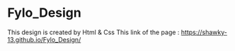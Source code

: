 # Fylo_Design
This design is created by Html &amp; Css
This link of the page : https://shawky-13.github.io/Fylo_Design/
